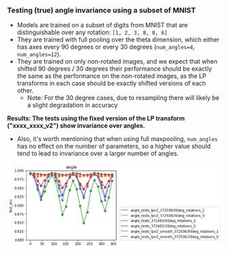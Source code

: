 ### Testing (true) angle invariance using a subset of MNIST
- Models are trained on a subset of digits from MNIST that are distinguishable over any rotation: `[1, 2, 3, 8, 0, 6]`
- They are trained with full pooling over the theta dimension, which either has axes every 90 degrees or every 30 degrees (`num_angles=4`, `num_angles=12`).
- They are trained on only non-rotated images, and we expect that when shifted 90 degrees / 30 degrees their performance should be exactly the same as the performance on the non-rotated images, as the LP transforms in each case should be exactly shifted versions of each other.
  - Note: For the 30 degree cases, due to resampling there will likely be a slight degradation in accuracy

**Results: The tests using the fixed version of the LP transform ("xxxx_xxxx_v2") show invariance over angles.**
- Also, it's worth mentioning that when using full maxpooling, `num_angles` has no effect on the number of parameters, so a higher value should tend to lead to invariance over a larger number of angles.

![evaluation_plots.png](evaluation_plots.png)
